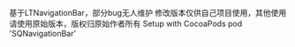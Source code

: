 基于LTNavigationBar，部分bug无人维护
修改版本仅供自己项目使用，其他使用请使用原始版本，版权归原始作者所有
Setup with CocoaPods
pod 'SQNavigationBar'
